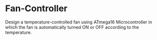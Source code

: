 # Fan-Controller
 Design a temperature-controlled fan using ATmega16 Microcontroller in which the fan is automatically turned ON or OFF according to the temperature.
